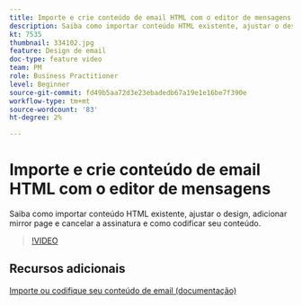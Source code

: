 ```yaml
---
title: Importe e crie conteúdo de email HTML com o editor de mensagens
description: Saiba como importar conteúdo HTML existente, ajustar o design, adicionar mirror page e cancelar a assinatura e como codificar seu conteúdo.
kt: 7535
thumbnail: 334102.jpg
feature: Design de email
doc-type: feature video
team: PM
role: Business Practitioner
level: Beginner
source-git-commit: fd49b5aa72d3e23ebadedb67a19e1e16be7f390e
workflow-type: tm+mt
source-wordcount: '83'
ht-degree: 2%

---
```



# Importe e crie conteúdo de email HTML com o editor de mensagens

Saiba como importar conteúdo HTML existente, ajustar o design, adicionar mirror page e cancelar a assinatura e como codificar seu conteúdo.

>[!VIDEO](https://video.tv.adobe.com/v/334102?quality=12)

## Recursos adicionais

[Importe ou codifique seu conteúdo de email (documentação)](https://experienceleague.adobe.com/docs/journey-optimizer/using/create-messages/email-designer/existing-content.html)
